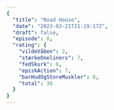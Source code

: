 ```yaml
---
{
  "title": "Road House",
  "date": "2023-03-21T21:19:17Z",
  "draft": false,
  "episode": 8,
  "rating": {
    "vildeVåben": 2,
    "stærkeOneliners": 7,
    "fedSkurk": 6,
    "episkAction": 7,
    "barHudOgStoreMuskler": 8,
    "total": 30
  }
}
---
```


